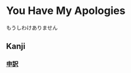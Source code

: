 # You Have My Apologies
もうしわけありません

## Kanji
### [申](../Kanji/kanji-dict/申.md)[訳](../Kanji/kanji-dict/訳.md)